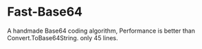 # Fast-Base64
A handmade Base64 coding algorithm, Performance is better than Convert.ToBase64String. only 45 lines.
